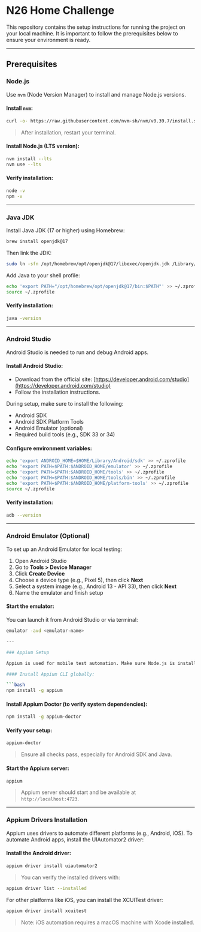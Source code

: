 # N26 Home Challenge

This repository contains the setup instructions for running the project on your local machine. It is important to follow the prerequisites below to ensure your environment is ready.

---

## Prerequisites

### Node.js

Use `nvm` (Node Version Manager) to install and manage Node.js versions.

#### Install `nvm`:

```bash
curl -o- https://raw.githubusercontent.com/nvm-sh/nvm/v0.39.7/install.sh | bash
```

> After installation, restart your terminal.

#### Install Node.js (LTS version):

```bash
nvm install --lts
nvm use --lts
```

#### Verify installation:

```bash
node -v
npm -v
```

---

### Java JDK

Install Java JDK (17 or higher) using Homebrew:

```bash
brew install openjdk@17
```

Then link the JDK:

```bash
sudo ln -sfn /opt/homebrew/opt/openjdk@17/libexec/openjdk.jdk /Library/Java/JavaVirtualMachines/openjdk-17.jdk
```

Add Java to your shell profile:

```bash
echo 'export PATH="/opt/homebrew/opt/openjdk@17/bin:$PATH"' >> ~/.zprofile
source ~/.zprofile
```

#### Verify installation:

```bash
java -version
```

---

### Android Studio

Android Studio is needed to run and debug Android apps.

#### Install Android Studio:

- Download from the official site: [https://developer.android.com/studio](https://developer.android.com/studio)
- Follow the installation instructions.

During setup, make sure to install the following:

- Android SDK
- Android SDK Platform Tools
- Android Emulator (optional)
- Required build tools (e.g., SDK 33 or 34)

#### Configure environment variables:

```bash
echo 'export ANDROID_HOME=$HOME/Library/Android/sdk' >> ~/.zprofile
echo 'export PATH=$PATH:$ANDROID_HOME/emulator' >> ~/.zprofile
echo 'export PATH=$PATH:$ANDROID_HOME/tools' >> ~/.zprofile
echo 'export PATH=$PATH:$ANDROID_HOME/tools/bin' >> ~/.zprofile
echo 'export PATH=$PATH:$ANDROID_HOME/platform-tools' >> ~/.zprofile
source ~/.zprofile
```

#### Verify installation:

```bash
adb --version
```

---

### Android Emulator (Optional)

To set up an Android Emulator for local testing:

1. Open Android Studio
2. Go to **Tools > Device Manager**
3. Click **Create Device**
4. Choose a device type (e.g., Pixel 5), then click **Next**
5. Select a system image (e.g., Android 13 - API 33), then click **Next**
6. Name the emulator and finish setup

#### Start the emulator:

You can launch it from Android Studio or via terminal:

````bash
emulator -avd <emulator-name>

---

### Appium Setup

Appium is used for mobile test automation. Make sure Node.js is installed (see above), then follow these steps:

#### Install Appium CLI globally:

```bash
npm install -g appium
````

#### Install Appium Doctor (to verify system dependencies):

```bash
npm install -g appium-doctor
```

#### Verify your setup:

```bash
appium-doctor
```

> Ensure all checks pass, especially for Android SDK and Java.

#### Start the Appium server:

```bash
appium
```

> Appium server should start and be available at `http://localhost:4723`.

---

### Appium Drivers Installation

Appium uses drivers to automate different platforms (e.g., Android, iOS). To automate Android apps, install the UIAutomator2 driver:

#### Install the Android driver:

```bash
appium driver install uiautomator2
```

> You can verify the installed drivers with:

```bash
appium driver list --installed
```

For other platforms like iOS, you can install the XCUITest driver:

```bash
appium driver install xcuitest
```

> Note: iOS automation requires a macOS machine with Xcode installed.
